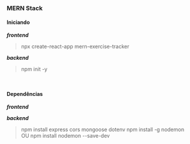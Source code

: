 ### **MERN Stack**

#### Iniciando
***frontend***
> npx create-react-app mern-exercise-tracker

***backend***
> npm init -y 

<br>

#### Dependências

***frontend***

***backend***
> npm install express cors mongoose dotenv
> npm install -g nodemon OU npm install nodemon --save-dev